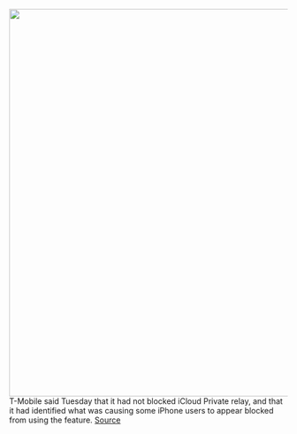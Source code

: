 <img src='https://cdn.vox-cdn.com/thumbor/yIPlbH1XH2Vlojbk9V9wHKQ_JBY=/0x0:2040x1360/1200x800/filters:focal(857x517:1183x843)/cdn.vox-cdn.com/uploads/chorus_image/image/70372165/acastro_191108_1777_t-mobile_0002.0.0.jpg' width='700px' /><br/>
T-Mobile said Tuesday that it had not blocked iCloud Private relay, and that it had identified what was causing some iPhone users to appear blocked from using the feature.
<a href='https://www.theverge.com/2022/1/10/22877211/t-mobile-iphone-private-relay-block'> Source <a/>
